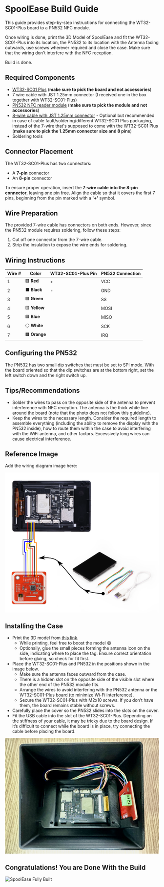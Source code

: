 # SpoolEase Build Guide

This guide provides step-by-step instructions for connecting the WT32-SC01-Plus board to a PN532 NFC module.

Once wiring is done, print the 3D Model of SpoolEase and fit the WT32-SC01-Plus into its location, the PN532 to its location with the Antenna facing outwards, use screws wherever required and close the case. Make sure that the wiring don't interfere with the NFC reception.

Build is done.

## Required Components

- [WT32-SC01 Plus](https://www.aliexpress.com/item/3256805864064800.html) (**make sure to pick the board and not accessories**)
- 7 wire cable with JST 1.25mm connector (I received one in the box together with WT32-SC01-Plus)
- [PN532 NFC reader module](https://www.aliexpress.com/item/3256806852006648.html) (**make sure to pick the module and not accessories**)
- [8-wire cable with JST 1.25mm connector](https://www.aliexpress.com/item/1005007079265201.html) - Optional but recommended in case of cable fault/soldering/different WT32-SC01 Plus packaging, instead of the 7-wire that's supposed to come with the WT32-SC01 Plus (**make sure to pick the 1.25mm connector size and 8 pins**)
- Soldering tools


## Connector Placement

The WT32-SC01-Plus has two connectors:

- A **7-pin** connector
- An **8-pin** connector

To ensure proper operation, insert the **7-wire cable into the 8-pin connector**, leaving one pin free. Align the cable so that it covers the first 7 pins, beginning from the pin marked with a **'+'** symbol.

## Wire Preparation

The provided 7-wire cable has connectors on both ends. However, since the PN532 module requires soldering, follow these steps:

1. Cut off one connector from the 7-wire cable.
2. Strip the insulation to expose the wire ends for soldering.

## Wiring Instructions

| Wire # | Color  | WT32-SC01-Plus Pin | PN532 Connection |
|--------|--------|--------------------|------------------|
| 1      | 🟥 **Red** | +                | VCC              |
| 2      | ⬛ **Black** | -                | GND              |
| 3      | 🟩 **Green** |                 | SS               |
| 4      | 🟨 **Yellow** |                 | MOSI             |
| 5      | 🟦 **Blue** |                 | MISO             |
| 6      | ⚪ **White** |                 | SCK              |
| 7      | 🟧 **Orange** |                 | IRQ              |


## Configuring the PN532

The PN532 has two small dip switches that must be set to SPI mode.
With the board oriented so that the dip switches are at the bottom right, set the left switch down and the right switch up.

## Tips/Recommendations

- Solder the wires to pass on the opposite side of the antenna to prevent interference with NFC reception. The antenna is the thick white line around the board (note that the photo does not follow this guideline).
- Keep the wires to the necessary length. Consider the required length to assemble everything (including the ability to remove the display with the PN532 inside), how to route them within the case to avoid interfering with the WiFi antenna, and other factors. Excessively long wires can cause electrical interference.

## Reference Image

Add the wiring diagram image here:

![WT32-SC01-Plus to PN532 Wiring Diagram](spoolease-wiring.png)

## Installing the Case

- Print the 3D model from [this link](https://makerworld.com/en/models/1138678).  
  - While printing, feel free to boost the model :smile:  
  - Optionally, glue the small pieces forming the antenna icon on the side, indicating where to place the tag. Ensure correct orientation before gluing, so check for fit first.
- Place the WT32-SC01-Plus and PN532 in the positions shown in the image below.  
  - Make sure the antenna faces outward from the case.  
  - There is a hidden slot on the opposite side of the visible slot where the other end of the PN532 module fits.  
  - Arrange the wires to avoid interfering with the PN532 antenna or the WT32-SC01-Plus board (to minimize Wi-Fi interference).  
  - Secure the WT32-SC01-Plus with M2x10 screws. If you don’t have them, the board remains stable without screws.  
- Carefully place the cover so the PN532 slides into the slots on the cover.
- Fit the USB cable into the slot of the WT32-SC01-Plus. Depending on the stiffness of your cable, it may be tricky due to the board design. If it’s difficult to connect while the board is in place, try connecting the cable before placing the board.  

![Components Placement inside Case](components-placement.jpg)

## Congratulations! You are Done With the Build

![SpoolEase Fully Built](build-complete.jpg)
